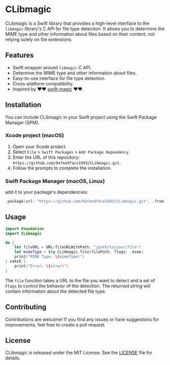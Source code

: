 # CLibmagic

CLibmagic is a Swift library that provides a high-level interface to the `libmagic` library's C API for file type detection. It allows you to determine the MIME type and other information about files based on their content, not relying solely on file extensions.

## Features

- Swift wrapper around `libmagic` C API.
- Determine the MIME type and other information about files.
- Easy-to-use interface for file type detection.
- Cross-platform compatibility.
- Inspired by ❤️❤️ [swift-magic](https://github.com/kishikawakatsumi/swift-magic) ❤️❤️.

## Installation

You can include CLibmagic in your Swift project using the Swift Package Manager (SPM).

### Xcode project (macOS)

1. Open your Xcode project.
2. Select `File` > `Swift Packages` > `Add Package Dependency`.
3. Enter the URL of this repository: `https://github.com/0xfeedface1993/CLibmagic.git`.
4. Follow the prompts to complete the installation.

### Swift Package Manager (macOS, Linux)

add it to your package's dependencies:

```swift
.package(url: "https://github.com/0xfeedface1993/CLibmagic.git", .from("0.1.0"))
```

## Usage

```swift
import Foundation
import CLibmagic

do {
    let fileURL = URL(fileURLWithPath: "/path/to/your/file")
    let mimeType = try CLibmagic.file(filePath, flags: .mime)
    print("MIME Type: \(mimeType)")
} catch {
    print("Error: \(error)")
}
```

The `file` function takes a URL to the file you want to detect and a set of `Flags` to control the behavior of the detection. The returned string will contain information about the detected file type.

## Contributing

Contributions are welcome! If you find any issues or have suggestions for improvements, feel free to create a pull request.

## License

CLibmagic is released under the MIT License. See the [LICENSE](LICENSE) file for details.

